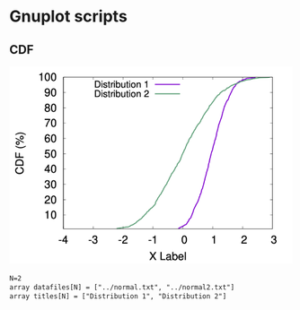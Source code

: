 # Gnuplot scripts

## CDF

![](./cdf.png)

```
N=2
array datafiles[N] = ["../normal.txt", "../normal2.txt"]
array titles[N] = ["Distribution 1", "Distribution 2"]
```

